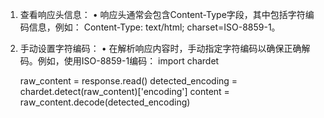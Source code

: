 1. 查看响应头信息：
	• 响应头通常会包含Content-Type字段，其中包括字符编码信息，例如：
	Content-Type: text/html; charset=ISO-8859-1。
2. 手动设置字符编码：
	• 在解析响应内容时，手动指定字符编码以确保正确解码。例如，使用ISO-8859-1编码：
	import chardet

	raw_content = response.read()
	detected_encoding = chardet.detect(raw_content)['encoding']
	content = raw_content.decode(detected_encoding)
